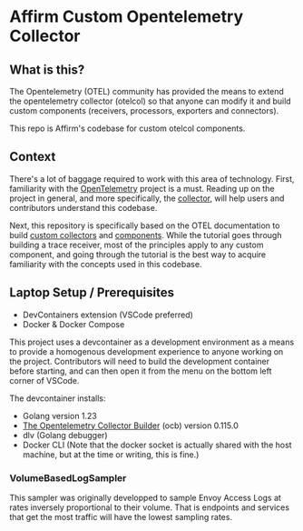 # Affirm Custom Opentelemetry Collector


## What is this?

The Opentelemetry (OTEL) community has provided the means to extend the opentelemetry collector (otelcol) so that anyone can modify it and build custom components (receivers, processors, exporters and connectors).

This repo is Affirm's codebase for custom otelcol components.

## Context

There's a lot of baggage required to work with this area of technology. First, familiarity with the [OpenTelemetry](https://opentelemetry.io/docs/) project is a must. Reading up on the project in general, and more specifically, the [collector](https://opentelemetry.io/docs/collector/), will help users and contributors understand this codebase.

Next, this repository is specifically based on the OTEL documentation to build [custom collectors](https://opentelemetry.io/docs/collector/custom-collector/) and [components](https://opentelemetry.io/docs/collector/building/). While the tutorial goes through building a trace receiver, most of the principles apply to any custom component, and going through the tutorial is the best way to acquire familiarity with the concepts used in this codebase.

## Laptop Setup / Prerequisites

- DevContainers extension (VSCode preferred)
- Docker & Docker Compose

This project uses a devcontainer as a development environment as a means to provide a homogenous development experience to anyone working on the project. Contributors will need to build the development container before starting, and can then open it from the menu on the bottom left corner of VSCode.

The devcontainer installs:

- Golang version 1.23 
- [The Opentelemetry Collector Builder](https://opentelemetry.io/docs/collector/custom-collector/) (ocb) version 0.115.0
- dlv (Golang debugger)
- Docker CLI (Note that the docker socket is actually shared with the host machine, but at the time or writing, this is fine.)


### VolumeBasedLogSampler

This sampler was originally developped to sample Envoy Access Logs at rates inversely proportional to their volume. That is endpoints and services that get the most traffic will have the lowest sampling rates.
